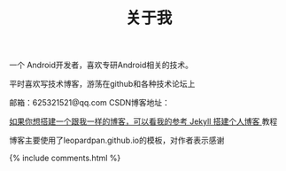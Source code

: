 ﻿---
layout: page
title: 关于我 
---

一个 Android开发者，喜欢专研Android相关的技术。

<p>
平时喜欢写技术博客，游荡在github和各种技术论坛上
<p>


<p>
邮箱：625321521@qq.com  CSDN博客地址：<a href="https://blog.csdn.net/lc_miao"> 

<p>

如果你想搭建一个跟我一样的博客，可以看我的参考
<a href="/2016/10/jekyll_tutorials1/"> Jekyll 搭建个人博客 </a>
教程

<p>

博客主要使用了leopardpan.github.io的模板，对作者表示感谢

<p> 
<p> 

<p> 

<p> 


{% include comments.html %}

